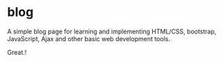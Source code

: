 # blog

A simple blog page for learning and implementing HTML/CSS, bootstrap, JavaScript, Ajax and other basic web development tools.


Great.!
